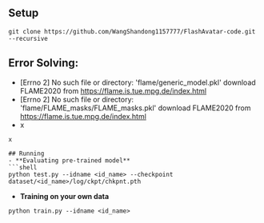 
## Setup


```
git clone https://github.com/WangShandong1157777/FlashAvatar-code.git --recursive 
```

## Error Solving:
- [Errno 2] No such file or directory: 'flame/generic_model.pkl'
download FLAME2020 from https://flame.is.tue.mpg.de/index.html
- [Errno 2] No such file or directory: 'flame/FLAME_masks/FLAME_masks.pkl'
download FLAME2020 from https://flame.is.tue.mpg.de/index.html
- x

```
x
```

```
## Running
- **Evaluating pre-trained model**
```shell
python test.py --idname <id_name> --checkpoint dataset/<id_name>/log/ckpt/chkpnt.pth
```
-  **Training on your own data** 
```shell
python train.py --idname <id_name>
```

